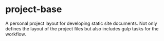 project-base
============

A personal project layout for developing static site documents.
Not only defines the layout of the project files but also includes gulp tasks for the workflow.
